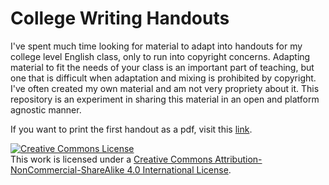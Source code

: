 College Writing Handouts
=======================

I've spent much time looking for material to adapt into handouts for my college level English class, only to run into copyright concerns. Adapting material to fit the needs of your class is an important part of teaching, but one that is difficult when adaptation and mixing is prohibited by copyright. I've often created my own material and am not very propriety about it. This repository is an experiment in sharing this material in an open and platform agnostic manner.

If you want to print the first handout as a pdf, visit this [link](https://gitprint.com/calebmolstad/handouts/blob/master/logical%20fallacies.md).

<a rel="license" href="http://creativecommons.org/licenses/by-nc-sa/4.0/"><img alt="Creative Commons License" style="border-width:0" src="https://i.creativecommons.org/l/by-nc-sa/4.0/88x31.png" /></a><br />This work is licensed under a <a rel="license" href="http://creativecommons.org/licenses/by-nc-sa/4.0/">Creative Commons Attribution-NonCommercial-ShareAlike 4.0 International License</a>.
